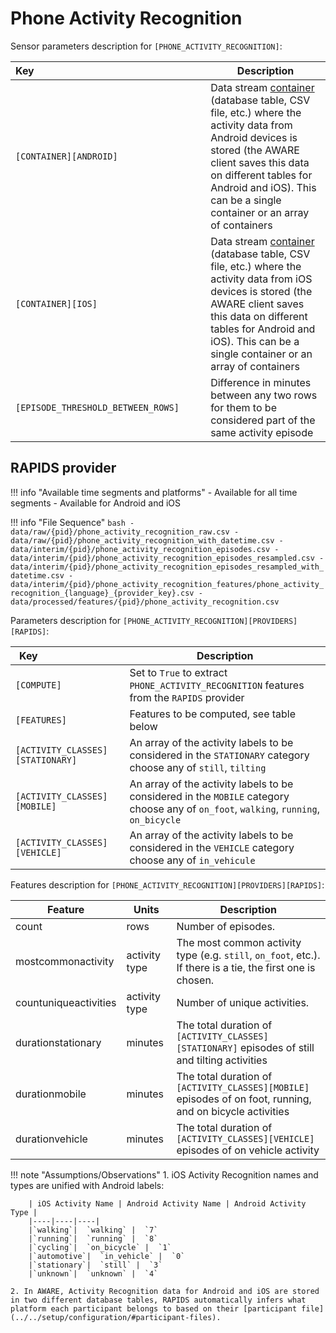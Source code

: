 # Phone Activity Recognition

Sensor parameters description for `[PHONE_ACTIVITY_RECOGNITION]`:

|Key&nbsp;&nbsp;&nbsp;&nbsp;&nbsp;&nbsp;&nbsp;&nbsp;&nbsp;&nbsp;&nbsp;&nbsp;&nbsp;&nbsp;&nbsp;&nbsp;&nbsp;&nbsp;&nbsp;&nbsp;&nbsp;&nbsp;&nbsp;&nbsp;&nbsp;&nbsp;&nbsp;&nbsp;&nbsp;&nbsp;&nbsp;&nbsp;&nbsp;&nbsp;&nbsp;&nbsp;&nbsp;&nbsp;&nbsp;&nbsp;&nbsp;&nbsp;&nbsp;&nbsp;&nbsp;&nbsp;&nbsp;&nbsp;&nbsp;&nbsp;&nbsp;&nbsp;&nbsp;&nbsp;&nbsp;&nbsp;&nbsp;&nbsp;&nbsp;&nbsp;&nbsp;&nbsp;            | Description |
|----------------|-----------------------------------------------------------------------------------------------------------------------------------
|`[CONTAINER][ANDROID]`| Data stream [container](../../datastreams/data-streams-introduction/) (database table, CSV file, etc.) where the activity data from Android devices is stored (the AWARE client saves this data on different tables for Android and iOS). This can be a single container or an array of containers  
|`[CONTAINER][IOS]`| Data stream [container](../../datastreams/data-streams-introduction/) (database table, CSV file, etc.) where the activity data from iOS devices is stored (the AWARE client saves this data on different tables for Android and iOS). This can be a single container or an array of containers  
|`[EPISODE_THRESHOLD_BETWEEN_ROWS]` | Difference in minutes between any two rows for them to be considered part of the same activity episode

## RAPIDS provider

!!! info "Available time segments and platforms"
    - Available for all time segments
    - Available for Android and iOS

!!! info "File Sequence"
    ```bash
    - data/raw/{pid}/phone_activity_recognition_raw.csv
    - data/raw/{pid}/phone_activity_recognition_with_datetime.csv
    - data/interim/{pid}/phone_activity_recognition_episodes.csv
    - data/interim/{pid}/phone_activity_recognition_episodes_resampled.csv
    - data/interim/{pid}/phone_activity_recognition_episodes_resampled_with_datetime.csv
    - data/interim/{pid}/phone_activity_recognition_features/phone_activity_recognition_{language}_{provider_key}.csv
    - data/processed/features/{pid}/phone_activity_recognition.csv
    ```


Parameters description for `[PHONE_ACTIVITY_RECOGNITION][PROVIDERS][RAPIDS]`:

|Key&nbsp;&nbsp;&nbsp;&nbsp;&nbsp;&nbsp;&nbsp;&nbsp;&nbsp;&nbsp;&nbsp;&nbsp;&nbsp;&nbsp;&nbsp;&nbsp;&nbsp;&nbsp;&nbsp;&nbsp;&nbsp;&nbsp;&nbsp;&nbsp;&nbsp;&nbsp;&nbsp;&nbsp;&nbsp;            | Description |
|----------------|-----------------------------------------------------------------------------------------------------------------------------------
|`[COMPUTE]`| Set to `True` to extract `PHONE_ACTIVITY_RECOGNITION` features from the `RAPIDS` provider|
|`[FEATURES]` |         Features to be computed, see table below
|`[ACTIVITY_CLASSES][STATIONARY]` | An array of the activity labels to be considered in the `STATIONARY` category choose any of `still`, `tilting`
|`[ACTIVITY_CLASSES][MOBILE]` | An array of the activity labels to be considered in the `MOBILE` category choose any of `on_foot`, `walking`, `running`, `on_bicycle`
|`[ACTIVITY_CLASSES][VEHICLE]` | An array of the activity labels to be considered in the `VEHICLE` category choose any of `in_vehicule`


Features description for `[PHONE_ACTIVITY_RECOGNITION][PROVIDERS][RAPIDS]`:

|Feature                    |Units      |Description|
|-------------------------- |---------- |---------------------------|
|count                   |rows             | Number of episodes.
|mostcommonactivity      |activity type   | The most common activity type (e.g. `still`, `on_foot`, etc.). If there is a tie, the first one is chosen.
|countuniqueactivities   |activity type   | Number of unique activities.
|durationstationary      |minutes          | The total duration of `[ACTIVITY_CLASSES][STATIONARY]` episodes of still and tilting activities
|durationmobile          |minutes          | The total duration of `[ACTIVITY_CLASSES][MOBILE]` episodes of on foot, running, and on bicycle activities
|durationvehicle         |minutes          | The total duration of `[ACTIVITY_CLASSES][VEHICLE]` episodes of on vehicle activity

!!! note "Assumptions/Observations"
    1. iOS Activity Recognition names and types are unified with Android labels: 

        | iOS Activity Name | Android Activity Name | Android Activity Type |
        |----|----|----|
        |`walking`|  `walking` |  `7`
        |`running`|  `running` |  `8`
        |`cycling`|  `on_bicycle` |  `1`
        |`automotive`|  `in_vehicle` |  `0`
        |`stationary`|  `still` |  `3`
        |`unknown`|  `unknown` |  `4`

    2. In AWARE, Activity Recognition data for Android and iOS are stored in two different database tables, RAPIDS automatically infers what platform each participant belongs to based on their [participant file](../../setup/configuration/#participant-files).